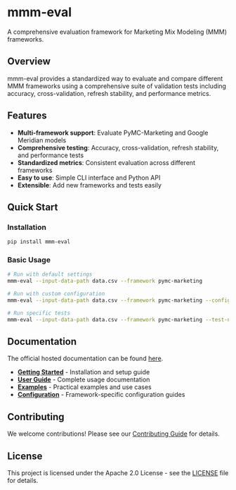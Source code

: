 # mmm-eval

A comprehensive evaluation framework for Marketing Mix Modeling (MMM) frameworks.

## Overview

mmm-eval provides a standardized way to evaluate and compare different MMM frameworks using a comprehensive suite of validation tests including accuracy, cross-validation, refresh stability, and performance metrics.

## Features

- **Multi-framework support**: Evaluate PyMC-Marketing and Google Meridian models
- **Comprehensive testing**: Accuracy, cross-validation, refresh stability, and performance tests
- **Standardized metrics**: Consistent evaluation across different frameworks
- **Easy to use**: Simple CLI interface and Python API
- **Extensible**: Add new frameworks and tests easily

## Quick Start

### Installation

```bash
pip install mmm-eval
```

### Basic Usage

```bash
# Run with default settings
mmm-eval --input-data-path data.csv --framework pymc-marketing

# Run with custom configuration
mmm-eval --input-data-path data.csv --framework pymc-marketing --config-path config.json --output-path results/

# Run specific tests
mmm-eval --input-data-path data.csv --framework pymc-marketing --test-names accuracy cross_validation
```

## Documentation

The official hosted documentation can be found [here](https://miniature-succotash-mrjk8q5.pages.github.io/).

- **[Getting Started](docs/getting-started/installation.md)** - Installation and setup guide
- **[User Guide](docs/user-guide/cli.md)** - Complete usage documentation
- **[Examples](docs/examples/basic-usage.md)** - Practical examples and use cases
- **[Configuration](docs/getting-started/configuration.md)** - Framework-specific configuration guides

## Contributing

We welcome contributions! Please see our [Contributing Guide](CONTRIBUTING.md) for details.

## License

This project is licensed under the Apache 2.0 License - see the [LICENSE](LICENSE) file for details.

